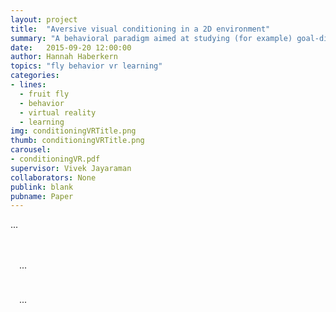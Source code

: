 ```yaml
---
layout: project
title:  "Aversive visual conditioning in a 2D environment"
summary: "A behavioral paradigm aimed at studying (for example) goal-directed navigation."
date:   2015-09-20 12:00:00
author: Hannah Haberkern
topics: "fly behavior vr learning"
categories:
- lines:
  - fruit fly
  - behavior
  - virtual reality
  - learning
img: conditioningVRTitle.png
thumb: conditioningVRTitle.png
carousel:
- conditioningVR.pdf
supervisor: Vivek Jayaraman
collaborators: None
publink: blank
pubname: Paper
---
```

...

<span style="display:block; height: 20px;"></span>

<i class="fas fa-users fa-lg" style="color:{{ site.colors.secondary }};"></i>
<span style="display:inline-block; width: 10px;"></span>
...

<span style="display:block; height: 10px;"></span>

<i class="fas fa-file-alt fa-lg" style="color:{{ site.colors.secondary }};"></i>
<span style="display:inline-block; width: 10px;"></span>
...
